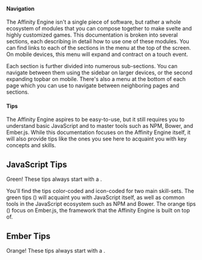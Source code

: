 <h4>Navigation</h4>

The Affinity Engine isn't a single piece of software, but rather a whole ecosystem of modules that you can compose together to make svelte and highly customized games. This documentation is broken into several sections, each describing in detail how to use one of these modules. You can find links to each of the sections in the menu at the top of the screen. On mobile devices, this menu will expand and contract on a touch event.

Each section is further divided into numerous sub-sections. You can navigate between them using the sidebar on larger devices, or the second expanding topbar on mobile. There's also a menu at the bottom of each page which you can use to navigate between neighboring pages and sections.

<h4>Tips</h4>

<div class="with-aside">

The Affinity Engine aspires to be easy-to-use, but it still requires you to understand basic JavaScript and to master tools such as NPM, Bower, and Ember.js. While this documentation focuses on the Affinity Engine itself, it will also provide tips like the ones you see here to acquaint you with key concepts and skills.

</div>

<aside class="aside javascript">

<h1>JavaScript Tips</h1>

Green! These tips always start with a <i class="fa fa-code"></i>.

</aside>

<div class="with-aside">

You'll find the tips color-coded and icon-coded for two main skill-sets. The green tips (<i class="fa fa-code"></i>) will acquaint you with JavaScript itself, as well as common tools in the JavaScript ecosystem such as NPM and Bower. The orange tips (<i class="fa fa-fire"></i>) focus on Ember.js, the framework that the Affinity Engine is built on top of.

</div>

<aside class="aside ember">

<h1>Ember Tips</h1>

Orange! These tips always start with a <i class="fa fa-fire"></i>.

</aside>
